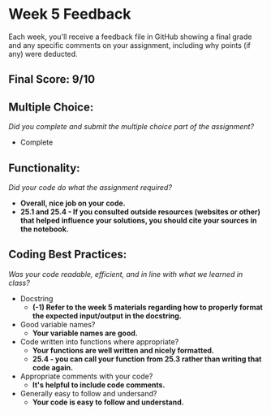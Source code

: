 # Week 5 Feedback
Each week, you'll receive a feedback file in GitHub showing a final grade and any specific comments on your assignment, including why points (if any) were deducted.


## Final Score: 9/10

## Multiple Choice:
_Did you complete and submit the multiple choice part of the assignment?_
* Complete

## Functionality: 
_Did your code do what the assignment required?_
* **Overall, nice job on your code.**
* **25.1 and 25.4 - If you consulted outside resources (websites or other) that helped influence your solutions, you should cite your sources in the notebook.**

## Coding Best Practices:
_Was your code readable, efficient, and in line with what we learned in class?_
* Docstring
  * **(-1) Refer to the week 5 materials regarding how to properly format the expected input/output in the docstring.**
* Good variable names?
  * **Your variable names are good.**
* Code written into functions where appropriate?
  * **Your functions are well written and nicely formatted.**
  * **25.4 - you can call your function from 25.3 rather than writing that code again.**
* Appropriate comments with your code?
  * **It's helpful to include code comments.**
* Generally easy to follow and undersand?
  * **Your code is easy to follow and understand.**
